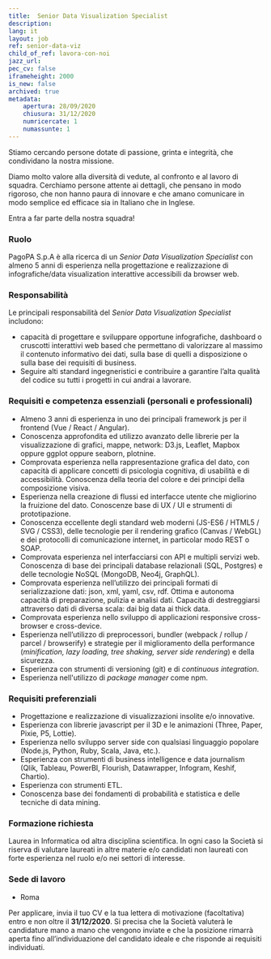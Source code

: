 ```yaml
---
title:  Senior Data Visualization Specialist
description:
lang: it
layout: job
ref: senior-data-viz
child_of_ref: lavora-con-noi
jazz_url: 
pec_cv: false
iframeheight: 2000
is_new: false
archived: true
metadata:
    apertura: 28/09/2020
    chiusura: 31/12/2020
    numricercate: 1
    numassunte: 1
---
```


Stiamo cercando persone dotate di passione, grinta e integrità, che condividano la nostra missione.

Diamo molto valore alla diversità di vedute, al confronto e al lavoro di squadra. Cerchiamo persone attente ai dettagli, che pensano in modo rigoroso, che non hanno paura di innovare e che amano comunicare in modo semplice ed efficace sia in Italiano che in Inglese.

Entra a far parte della nostra squadra!


### Ruolo 

PagoPA S.p.A è alla ricerca di un _Senior Data Visualization Specialist_ con almeno 5 anni di esperienza nella progettazione e realizzazione di infografiche/data visualization interattive accessibili da browser web.

### Responsabilità

Le principali responsabilità del _Senior Data Visualization Specialist_ includono:
* capacità di progettare e sviluppare opportune infografiche, dashboard o cruscotti interattivi web based che permettano di valorizzare al massimo il contenuto informativo dei dati, sulla base di quelli a disposizione o sulla base dei requisiti di business.
* Seguire alti standard ingegneristici e contribuire a garantire l’alta qualità del codice su tutti i progetti in cui andrai a lavorare.



### Requisiti e competenza essenziali (personali e professionali)

* Almeno 3 anni di esperienza in uno dei principali framework js per il frontend (Vue / React / Angular).
* Conoscenza approfondita ed utilizzo avanzato delle librerie per la visualizzazione di grafici, mappe, network: D3.js, Leaflet, Mapbox oppure ggplot oppure seaborn, plotnine.
* Comprovata esperienza nella rappresentazione grafica del dato, con capacità di applicare concetti di psicologia cognitiva, di usabilità e di accessibilità. Conoscenza della teoria del colore e dei principi della composizione visiva.
* Esperienza nella creazione di flussi ed interfacce utente che migliorino la fruizione del dato. Conoscenze base di UX / UI e strumenti di prototipazione.
* Conoscenza eccellente degli standard web moderni (JS-ES6 / HTML5 / SVG / CSS3), delle tecnologie per il rendering grafico (Canvas / WebGL) e dei protocolli di comunicazione internet, in particolar modo REST o SOAP.
* Comprovata esperienza nel interfacciarsi con API e multipli servizi web. Conoscenza di base dei principali database relazionali (SQL, Postgres) e delle tecnologie NoSQL (MongoDB, Neo4j, GraphQL).
* Comprovata esperienza nell’utilizzo dei principali formati di serializzazione dati: json, xml, yaml, csv, rdf. Ottima e autonoma capacità di preparazione, pulizia e analisi dati. Capacità di destreggiarsi attraverso dati di diversa scala: dai big data ai thick data.
* Comprovata esperienza nello sviluppo di applicazioni responsive cross-browser e cross-device.
* Esperienza nell’utilizzo di preprocessori, bundler (webpack / rollup / parcel / browserify) e strategie per il miglioramento della performance (_minification, lazy loading, tree shaking, server side rendering_) e della sicurezza.
* Esperienza con strumenti di versioning (git) e di _continuous integration_.
* Esperienza nell'utilizzo di _package manager_ come npm.



### Requisiti preferenziali

* Progettazione e realizzazione di visualizzazioni insolite e/o innovative.
* Esperienza con librerie javascript per il 3D e le animazioni (Three, Paper, Pixie, P5, Lottie).
* Esperienza nello sviluppo server side con qualsiasi linguaggio popolare (Node.js, Python, Ruby, Scala, Java, etc.).
* Esperienza con strumenti di business intelligence e data journalism (Qlik, Tableau, PowerBI, Flourish, Datawrapper, Infogram, Keshif, Chartio).
* Esperienza con strumenti ETL.
* Conoscenza base dei fondamenti di probabilità e statistica e delle tecniche di data mining.


### Formazione richiesta

Laurea in Informatica od altra disciplina scientifica. In ogni caso la Società si riserva di valutare laureati in altre materie e/o candidati non laureati con forte esperienza nel ruolo e/o nei settori di interesse.

### Sede di lavoro

* Roma

Per applicare, invia il tuo CV e la tua lettera di motivazione (facoltativa) entro e non oltre il **31/12/2020**. Si precisa che la Società valuterà le candidature mano a mano che vengono inviate e che la posizione rimarrà aperta fino all’individuazione del candidato ideale e che risponde ai requisiti individuati.
